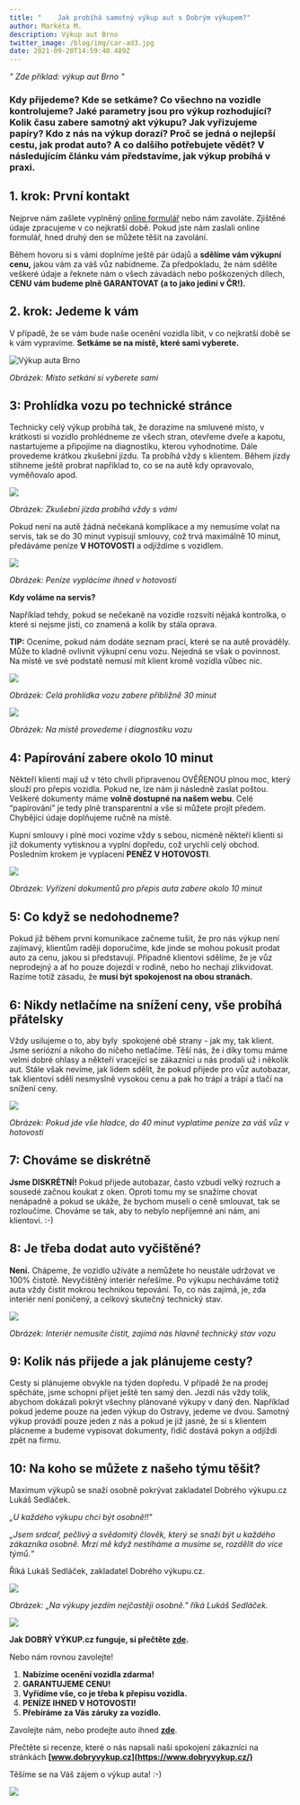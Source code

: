 ```yaml
---
title: "    Jak probíhá samotný výkup aut s Dobrým výkupem?"
author: Markéta M.
description: Výkup aut Brno
twitter_image: /blog/img/car-ad3.jpg
date: 2021-09-20T14:59:40.489Z
---
```

*" Zde příklad: výkup aut Brno "*

### Kdy přijedeme? Kde se setkáme? Co všechno na vozidle kontrolujeme? Jaké parametry jsou pro výkup rozhodující? Kolik času zabere samotný akt výkupu? Jak vyřizujeme papíry? Kdo z nás na výkup dorazí? Proč se jedná o nejlepší cestu, jak prodat auto? A co dalšího potřebujete vědět? V následujícím článku vám představíme, jak výkup probíhá v praxi.

## **1. krok: První kontakt**

Nejprve nám zašlete vyplněný [online formulář](https://www.dobryvykup.cz/#bottom) nebo nám zavoláte. Zjištěné údaje zpracujeme v co nejkratší době. Pokud jste nám zaslali online formulář, hned druhý den se můžete těšit na zavolání.

Během hovoru si s vámi doplníme ještě pár údajů a **sdělíme vám výkupní cenu,** jakou vám za váš vůz nabídneme. Za předpokladu, že nám sdělíte veškeré údaje a řeknete nám o všech závadách nebo poškozených dílech, **CENU vám budeme plně GARANTOVAT (a to jako jediní v ČR!).**

## 2. krok: Jedeme k vám

V případě, že se vám bude naše ocenění vozidla líbit, v co nejkratší době se k vám vypravíme. **Setkáme se na místě, které sami vyberete.**

![Výkup auta Brno](/blog/img/1.jpg "Výkup auta Brno")

*Obrázek: Místo setkání si vyberete sami* 

## 3: Prohlídka vozu po technické stránce

Technicky celý výkup probíhá tak, že dorazíme na smluvené místo, v krátkosti si vozidlo prohlédneme ze všech stran, otevřeme dveře a kapotu, nastartujeme a připojíme na diagnostiku, kterou vyhodnotíme. Dále provedeme krátkou zkušební jízdu. Ta probíhá vždy s klientem. Během jízdy stihneme ještě probrat například to, co se na autě kdy opravovalo, vyměňovalo apod. 

![](/blog/img/2.jpg)

*Obrázek: Zkušební jízda probíhá vždy s vámi*

Pokud není na autě žádná nečekaná komplikace a my nemusíme volat na servis, tak se do 30 minut vypisují smlouvy, což trvá maximálně 10 minut, předáváme peníze **V HOTOVOSTI** a odjíždíme s vozidlem.

![](/blog/img/3.jpg)

*Obrázek: Peníze vyplácíme ihned v hotovosti*

**Kdy voláme na servis?**

Například tehdy, pokud se nečekaně na vozidle rozsvítí nějaká kontrolka, o které si nejsme jisti, co znamená a kolik by stála oprava.

**TIP:** Oceníme, pokud nám dodáte seznam prací, které se na autě prováděly. Může to kladně ovlivnit výkupní cenu vozu. Nejedná se však o povinnost. Na místě ve své podstatě nemusí mít klient kromě vozidla vůbec nic.

![](/blog/img/4.jpg)

*Obrázek: Celá prohlídka vozu zabere přibližně 30 minut*

![](/blog/img/5.jpg)

*Obrázek: Na místě provedeme i diagnostiku vozu*

## 4: Papírování zabere okolo 10 minut

Někteří klienti mají už v této chvíli připravenou OVĚŘENOU plnou moc, který slouží pro přepis vozidla. Pokud ne, lze nám ji následně zaslat poštou. Veškeré dokumenty máme **volně dostupné na našem webu**. Celé “papírování” je tedy plně transparentní a vše si můžete projít předem. Chybějící údaje doplňujeme ručně na místě.

Kupní smlouvy i plné moci vozíme vždy s sebou, nicméně někteří klienti si již dokumenty vytisknou a vyplní dopředu, což urychlí celý obchod. Posledním krokem je vyplacení **PENĚZ V HOTOVOSTI**.

![](/blog/img/6.jpg)

*Obrázek: Vyřízení dokumentů pro přepis auta zabere okolo 10 minut*

## 5: Co když se nedohodneme? 

Pokud již během první komunikace začneme tušit, že pro nás výkup není zajímavý, klientům raději doporučíme, kde jinde se mohou pokusit prodat auto za cenu, jakou si představují. Případně klientovi sdělíme, že je vůz neprodejný a ať ho pouze dojezdí v rodině, nebo ho nechají zlikvidovat. Razíme totiž zásadu, že **musí být spokojenost na obou stranách.**

## [](<>)6: Nikdy netlačíme na snížení ceny, vše probíhá přátelsky

Vždy usilujeme o to, aby byly  spokojené obě strany - jak my, tak klient. Jsme seriózní a nikoho do ničeho netlačíme. Těší nás, že i díky tomu máme velmi dobré ohlasy a někteří vracející se zákazníci u nás prodali už i několik aut. Stále však nevíme, jak lidem sdělit, že pokud přijede pro vůz autobazar, tak klientovi sdělí nesmyslně vysokou cenu a pak ho trápí a trápí a tlačí na snížení ceny.

![](/blog/img/7.jpg)

*Obrázek: Pokud jde vše hladce, do 40 minut vyplatíme peníze za váš vůz v hotovosti*

## 7: Chováme se diskrétně

**Jsme DISKRÉTNÍ!** Pokud přijede autobazar, často vzbudí velký rozruch a sousedé začnou koukat z oken. Oproti tomu my se snažíme chovat nenápadně a pokud se ukáže, že bychom museli o ceně smlouvat, tak se rozloučíme. Chováme se tak, aby to nebylo nepříjemné ani nám, ani klientovi. :-)

## [](<>)8: Je třeba dodat auto vyčištěné?

**Není.** Chápeme, že vozidlo užíváte a nemůžete ho neustále udržovat ve 100% čistotě. Nevyčištěný interiér neřešíme. Po výkupu necháváme totiž auta vždy čistit mokrou technikou tepování. To, co nás zajímá, je, zda interiér není poničený, a celkový skutečný technický stav.

![](/blog/img/8.jpg)

*Obrázek: Interiér nemusíte čistit, zajímá nás hlavně technický stav vozu*

## 9: Kolik nás přijede a jak plánujeme cesty?

Cesty si plánujeme obvykle na týden dopředu. V případě že na prodej spěcháte, jsme schopni přijet ještě ten samý den. Jezdí nás vždy tolik, abychom dokázali pokrýt všechny plánované výkupy v daný den. Například pokud jedeme pouze na jeden výkup do Ostravy, jedeme ve dvou. Samotný výkup provádí pouze jeden z nás a pokud je již jasné, že si s klientem plácneme a budeme vypisovat dokumenty, řidič dostává pokyn a odjíždí zpět na firmu. 

## 10: Na koho se můžete z našeho týmu těšit?

Maximum výkupů se snaží osobně pokrývat zakladatel Dobrého výkupu.cz Lukáš Sedláček. 

*„U každého výkupu chci být osobně!!"*

*„Jsem srdcař, pečlivý a svědomitý člověk, který se snaží být u každého zákazníka osobně. Mrzí mě když nestíháme a musíme se, rozdělit do více týmů.“* 

Říká Lukáš Sedláček, zakladatel Dobrého výkupu.cz.  

![](/blog/img/9.jpg)

*Obrázek: „Na výkupy jezdím nejčastěji osobně." říká Lukáš Sedláček.*

![](/blog/img/icoico.png)

**Jak DOBRÝ VÝKUP.cz funguje, si přečtěte [zde](https://www.dobryvykup.cz/blog/2021/06/mobiln%C3%AD-v%C3%BDkup-cesta-jak-nejl%C3%A9pe-prodat-auto).**

Nebo nám rovnou zavolejte!

1. **Nabízíme ocenění vozidla zdarma!**
2. **GARANTUJEME CENU!**
3. **Vyřídíme vše, co je třeba k přepisu vozidla.**
4. **PENÍZE IHNED V HOTOVOSTI!**
5. **Přebíráme za Vás záruky za vozidlo.**

Zavolejte nám, nebo prodejte auto ihned **[zde](https://www.dobryvykup.cz/#bottom)**.

Přečtěte si recenze, které o nás napsali naši spokojení zákazníci na stránkách **[www.dobryvykup.cz](https://www.dobryvykup.cz/)**

Těšíme se na Váš zájem o výkup auta! :-)

![](/blog/img/car-ad3.jpg)